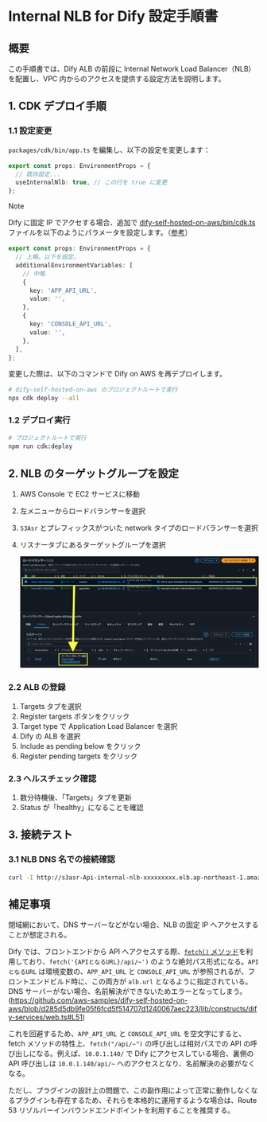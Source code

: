 # Internal NLB for Dify 設定手順書

## 概要

この手順書では、Dify ALB の前段に Internal Network Load Balancer（NLB）を配置し、VPC 内からのアクセスを提供する設定方法を説明します。

## 1. CDK デプロイ手順

### 1.1 設定変更

`packages/cdk/bin/app.ts` を編集し、以下の設定を変更します：

```typescript
export const props: EnvironmentProps = {
  // 既存設定...
  useInternalNlb: true, // この行を true に変更
};
```

> [!Note]
> Dify に固定 IP でアクセする場合、追加で [dify-self-hosted-on-aws/bin/cdk.ts](dify-self-hosted-on-aws/bin/cdk.ts) ファイルを以下のようにパラメータを設定します。（[参考](https://legacy-docs.dify.ai/getting-started/install-self-hosted/environments)）
> ```ts
> export const props: EnvironmentProps = {
>   // 上略。以下を設定。
>   additionalEnvironmentVariables: [
>     // 中略
>     {
>       key: 'APP_API_URL',
>       value: '',
>     },
>     {
>       key: 'CONSOLE_API_URL',
>       value: '',
>     },
>   ],
> };
> ```
> 変更した際は、以下のコマンドで Dify on AWS を再デプロイします。
> ```bash
> # dify-self-hosted-on-aws のプロジェクトルートで実行
> npx cdk deploy --all
> ```

### 1.2 デプロイ実行

```bash
# プロジェクトルートで実行
npm run cdk:deploy
```

## 2. NLB のターゲットグループを設定

1. AWS Console で EC2 サービスに移動
2. 左メニューからロードバランサーを選択
3. `S3Asr` とプレフィックスがついた network タイプのロードバランサーを選択
4. リスナータブにあるターゲットグループを選択

    ![nlb](./img/nlb.png)

### 2.2 ALB の登録

1. Targets タブを選択
2. Register targets ボタンをクリック
3. Target type で Application Load Balancer を選択
4. Dify の ALB を選択
5. Include as pending below をクリック
6. Register pending targets をクリック

### 2.3 ヘルスチェック確認

1. 数分待機後、「Targets」タブを更新
2. Status が「healthy」になることを確認

## 3. 接続テスト

### 3.1 NLB DNS 名での接続確認

```bash
curl -I http://s3asr-Api-internal-nlb-xxxxxxxxx.elb.ap-northeast-1.amazonaws.com
```

## 補足事項
閉域網において、DNS サーバーなどがない場合、NLB の固定 IP へアクセスすることが想定される。

Dify では、フロントエンドから API へアクセスする際、[`fetch()` メソッド](https://developer.mozilla.org/ja/docs/Web/API/Fetch_API/Using_Fetch)を利用しており、`fetch('{APIとなるURL}/api/~')` のような絶対パス形式になる。`APIとなるURL` は環境変数の、`APP_API_URL` と `CONSOLE_API_URL` が参照されるが、フロントエンドビルド時に、この両方が `alb.url` となるように指定されている。DNS サーバーがない場合、名前解決ができないためエラーとなってしまう。(https://github.com/aws-samples/dify-self-hosted-on-aws/blob/d285d5db9fe05f6fcd5f514707d1240067aec223/lib/constructs/dify-services/web.ts#L51)

これを回避するため、`APP_API_URL` と `CONSOLE_API_URL` を空文字にすると、fetch メソッドの特性上、`fetch("/api/~")` の呼び出しは相対パスでの API の呼び出しになる。例えば、`10.0.1.140/` で Dify にアクセスしている場合、裏側の API 呼び出しは  `10.0.1.140/api/~` へのアクセスとなり、名前解決の必要がなくなる。

ただし、プラグインの設計上の問題で、この副作用によって正常に動作しなくなるプラグインも存在するため、それらを本格的に運用するような場合は、Route 53 リゾルバーインバウンドエンドポイントを利用することを推奨する。